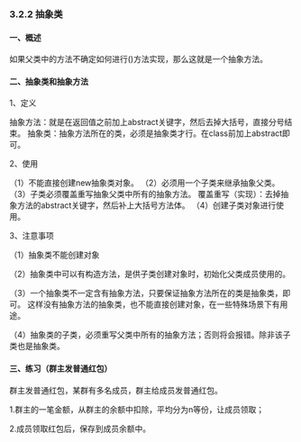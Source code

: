 ### 3.2.2 抽象类

#### 一、概述

如果父类中的方法不确定如何进行()方法实现，那么这就是一个抽象方法。                           

 

#### 二、抽象类和抽象方法

1、定义

抽象方法：就是在返回值之前加上abstract关键字，然后去掉大括号，直接分号结束。
 抽象类：抽象方法所在的类，必须是抽象类才行。在class前加上abstract即可。

 

2、使用

（1）不能直接创建new抽象类对象。
 （2）必须用一个子类来继承抽象父类。
 （3）子类必须覆盖重写抽象父类中所有的抽象方法。
 覆盖重写（实现）：去掉抽象方法的abstract关键字，然后补上大括号方法体。
 （4）创建子类对象进行使用。

 

3、注意事项

（1）抽象类不能创建对象

（2）抽象类中可以有构造方法，是供子类创建对象时，初始化父类成员使用的。

（3）一个抽象类不一定含有抽象方法，只要保证抽象方法所在的类是抽象类，即可。
 这样没有抽象方法的抽象类，也不能直接创建对象，在一些特殊场景下有用途。

（4）抽象类的子类，必须重写父类中所有的抽象方法；否则将会报错。除非该子类也是抽象类。

 

#### 三、练习（群主发普通红包）

群主发普通红包，某群有多名成员，群主给成员发普通红包。

1.群主的一笔金额，从群主的余额中扣除，平均分为n等份，让成员领取；

2.成员领取红包后，保存到成员余额中。

 

 

 